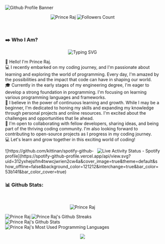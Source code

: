 ![Github Profile
Banner](https://github.com/theprinceraj/theprinceraj/assets/116755566/99e6e7ae-d7b1-46d2-82f4-5ad64b250c83)

<p align="center">
    <img src="https://komarev.com/ghpvc/?username=theprinceraj" alt="Prince Raj">
    <img src="https://img.shields.io/github/followers/theprinceraj?label=Follow&style=social" alt="Followers Count">
</p> <br>

### ✒️ Who I Am?
<p align="center" display="block">
    <img src="https://readme-typing-svg.demolab.com?font=Fira+Code&weight=700&duration=2500&pause=1000&color=F70003&vCenter=true&width=320&height=25&lines=Engineering+Student%F0%9F%98%81%F0%9F%99%8C!;Discord+Bot+Developer%F0%9F%98%8E%F0%9F%99%8C!;Web+Developer%F0%9F%92%BB%F0%9F%91%8C!;Old+Coins+Collector%F0%9F%AA%99%F0%9F%87%AE%F0%9F%87%B3!"
        alt="Typing SVG" />
</p>

<p>
    👋 Hello! I'm Prince Raj. <br>
    💻 I recently embarked on my coding journey, and I'm passionate about learning and exploring the world of
    programming. Every day, I'm amazed by the possibilities and the impact that code can have in shaping our world. <br>
    🎓 Currently in the early stages of my engineering degree, I'm eager to develop a strong foundation in programming.
    I'm focusing on learning various programming languages and frameworks. <br>
    🌟 I believe in the power of continuous learning and growth. While I may be a beginner, I'm dedicated to honing my
    skills and expanding my knowledge through personal projects and online resources. I'm excited about the challenges
    and opportunities that lie ahead. <br>
    🚀 I'm open to collaborating with fellow developers, sharing ideas, and being part of the thriving coding community.
    I'm also looking forward to contributing to open-source projects as I progress in my coding journey. <br>
    💻 Let's learn and grow together in this exciting world of coding!
</p>

<img src="https://spotify-github-profile.vercel.app/api/view.svg?uid=312yxhejsifm4twwcjwrien2cw4a&cover_image=true&theme=default&show_offline=false&background_color=121212&interchange=true&bar_color=53b14f&bar_color_cover=true" alt="Live Activity Status - Spotify" align="right">
![https://github.com/kittinan/spotify-github-profile](https://spotify-github-profile.vercel.app/api/view.svg?uid=312yxhejsifm4twwcjwrien2cw4a&cover_image=true&theme=default&show_offline=false&background_color=121212&interchange=true&bar_color=53b14f&bar_color_cover=true)

### 📊 Github Stats:
<br>
<p align="center">
    <img src="https://wakatime.com/badge/user/2bb32853-0b93-42b8-a9f0-93ab459b519b.svg" alt="Prince Raj" />
</p>

<img src="https://github-readme-activity-graph.vercel.app/graph?username=theprinceraj&theme=midnight-purple"
    alt="Prince Raj" />
<picture>
    <source srcset="https://github-readme-streak-stats.herokuapp.com/?user=theprinceraj&theme=midnight-purple"
        media="(prefers-color-scheme: dark)" />
    <source srcset="https://github-readme-streak-stats.herokuapp.com/?user=theprinceraj&theme=swift"
        media="(prefers-color-scheme: light), (prefers-color-scheme: no-preference)" />
    <img src="https://github-readme-streak-stats.herokuapp.com/?user=theprinceraj&theme=midnight-purple"
        alt="Prince Raj's Github Streaks">
</picture>
<br>
<picture>
    <source
        srcset="https://github-readme-stats.vercel.app/api?username=theprinceraj&theme=midnight-purple&show_icons=true&rank_icon=github&hide=prs,issues"
        media="(prefers-color-scheme: dark)" />
    <source
        srcset="https://github-readme-stats.vercel.app/api?username=theprinceraj&theme=swift&show_icons=true&border_color=000000&rank_icon=github&hide=prs,issues"
        media="(prefers-color-scheme: light), (prefers-color-scheme: no-preference)" />
    <img src="https://github-readme-stats.vercel.app/api?username=theprinceraj&theme=midnight-purple&show_icons=true&rank_icon=github&hide=prs,issues"
        alt="Prince Raj's Github Stats">
</picture>
<br>
<picture>
    <source srcset="https://github-readme-stats.vercel.app/api/top-langs/?username=theprinceraj&theme=midnight-purple"
        media="(prefers-color-scheme: dark)" />
    <source
        srcset="https://github-readme-stats.vercel.app/api/top-langs/?username=theprinceraj&border_color=000000&theme=swift"
        media="(prefers-color-scheme: light), (prefers-color-scheme: no-preference)" />
    <img src="https://github-readme-stats.vercel.app/api/top-langs/?username=theprinceraj&theme=midnight-purple"
        alt="Prince Raj's Most Used Programming Languages" />
</picture>

<p align="center">
    <img src="https://capsule-render.vercel.app/api?type=waving&color=gradient&height=100&section=footer" />
</p>